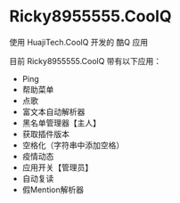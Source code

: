 # Ricky8955555.CoolQ

使用 HuajiTech.CoolQ 开发的 酷Q 应用

目前 Ricky8955555.CoolQ 带有以下应用：
- Ping
- 帮助菜单
- 点歌
- 富文本自动解析器
- 黑名单管理器【主人】
- 获取插件版本
- 空格化（字符串中添加空格）
- 疫情动态
- 应用开关【管理员】
- 自动复读
- 假Mention解析器